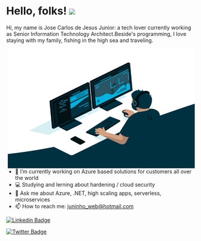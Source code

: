 # Hello, folks! <img src="https://raw.githubusercontent.com/MartinHeinz/MartinHeinz/master/wave.gif" width="30px">

Hi, my name is Jose Carlos de Jesus Junior: a tech lover currently working as Senior Information Technology Architect.Beside's programming, I love staying with my family, fishing in the high sea and traveling.

  <img align="right" alt="GIF" src="https://github.com/juninhodigital/juninhodigital/blob/main/code.gif?raw=true" width="500" height="320" />

- 🔭 I’m currently working on Azure based solutions for customers all over the world
- 💻 Studying and lerning about hardening / cloud security
- 💬 Ask me about Azure, .NET, high scaling apps, serverless, microservices
- 📫 How to reach me: juninho_web@hotmail.com

[![Linkedin Badge](https://img.shields.io/badge/-LinkedIn-blue?style=flat-square&logo=Linkedin&logoColor=white&link=https://br.linkedin.com/in/juninhodigital/en)](https://br.linkedin.com/in/juninhodigital/en)

[![Twitter Badge](https://img.shields.io/badge/-Twitter-1ca0f1?style=flat-square&labelColor=1ca0f1&logo=twitter&logoColor=white&link=https://twitter.com/juninhodev)](https://twitter.com/juninhodev)
